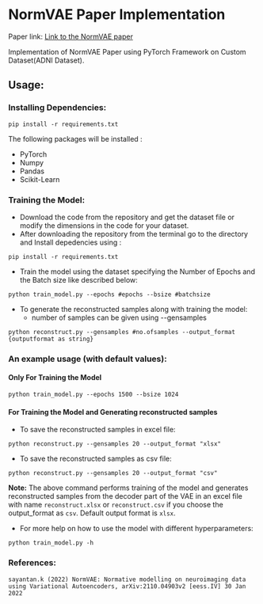 # NormVAE Paper Implementation
Paper link: [Link to the NormVAE paper](https://arxiv.org/pdf/2110.04903.pdf)

Implementation of NormVAE Paper using PyTorch Framework on Custom Dataset(ADNI Dataset).

## Usage:

### Installing Dependencies:
```
pip install -r requirements.txt
```

The following packages will be installed : 
* PyTorch
* Numpy
* Pandas
* Scikit-Learn

### Training the Model:  
* Download the code from the repository and get the dataset file or modify the dimensions in the code for your dataset.  
* After downloading the repository from the terminal go to the directory and Install depedencies using : 
```
pip install -r requirements.txt
```
* Train the model using the dataset specifying the Number of Epochs and the Batch size like described below:

```
python train_model.py --epochs #epochs --bsize #batchsize
```

* To generate the reconstructed samples along with training the model:
  * number of samples can be given using --gensamples
```
python reconstruct.py --gensamples #no.ofsamples --output_format {outputformat as string}
```

### An example usage (with default values):
#### Only For Training the Model
```
python train_model.py --epochs 1500 --bsize 1024
```
#### For Training the Model and Generating reconstructed samples
* To save the reconstructed samples in excel file:  
```
python reconstruct.py --gensamples 20 --output_format "xlsx"
```
* To save the reconstructed samples as csv file:
```
python reconstruct.py --gensamples 20 --output_format "csv"
```

**Note:** The above command performs training of the model and generates reconstructed samples from the decoder part of the VAE in an excel file with name `reconstruct.xlsx` or `reconstruct.csv` if you choose the output_format as `csv`. Default output format is `xlsx`.  

* For more help on how to use the model with different hyperparameters: 

```
python train_model.py -h
```



### References: 

```
sayantan.k (2022) NormVAE: Normative modelling on neuroimaging data using Variational Autoencoders, arXiv:2110.04903v2 [eess.IV] 30 Jan 2022
```
